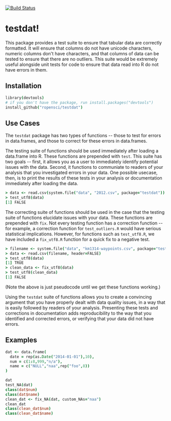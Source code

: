 [![Build Status](https://travis-ci.org/ropensci/testdat.svg)](https://travis-ci.org/ropensci/testdat)

# testdat!

This package provides a test suite to ensure that tabular data are correctly formatted. It will ensure that columns do not have unicode characters, numeric columns don't have characters, and that columns of data can be tested to ensure that there are no outliers. This suite would be extremely useful alongside unit tests for code to ensure that data read into R do not have errors in them.


## Installation

```coffee
library(devtools)
# if you don't have the package, run install.packages("devtools")
install_github("ropensci/testdat")
```


## Use Cases

The `testdat` package has two types of functions -- those to test for errors in data.frames, and those to correct for these errors in data.frames.

The testing suite of functions should be used immediately after loading a data.frame into R. These functions are prepended with `test`. This suite has two goals -- first, it allows you as a user to immediately identify potential issues with the data. Second, it functions to communiate to readers of your analysis that you investigated errors in your data. One possible usecase, then, is to print the results of these tests in your analysis or documentation immediately after loading the data.

```coffee
> data <- read.csv(system.file("data", "2012.csv", package="testdat"))
> test_utf8(data)
[1] FALSE
```

The correcting suite of functions should be used in the case that the testing suite of functions elucidate issues with your data. These functions are prepended with `fix`. Not every testing function has a correction function -- for example, a correction function for `test_outliers.R` would have serious statistical implications. However, for functions such as `test_utf8.R`, we have included a `fix_utf8.R` function for a quick fix to a negative test.

```coffee
> filename <- system.file("data", "km1314-waypoints.csv", package="testdat")
> data <- read.csv(filename, header=FALSE)
> test_utf8(data)
[1] TRUE
> clean_data <- fix_utf8(data)
> test_utf8(clean_data)
[1] FALSE
```
(Note the above is just pseudocode until we get these functions working.)

Using the `testdat` suite of functions allows you to create a convincing argument that you have properly dealt with data quality issues, in a way that is easily followed by readers of your analysis. Presenting these tests and corrections in documentation adds reproducibility to the way that you identified and corrected errors, or verifying that your data did not have errors.

## Examples

```coffee
dat <- data.frame(
  date = rep(as.Date("2014-01-01"),10),
  num = c(1:8,999,"n/a"),
  name = c("NULL","naa",rep("foo",8))
)

dat
test_NA(dat)
class(dat$num)
class(dat$name)
clean_dat <- fix_NA(dat, custom_NAs="naa")
clean_dat
class(clean_dat$num)
class(clean_dat$name)
```
